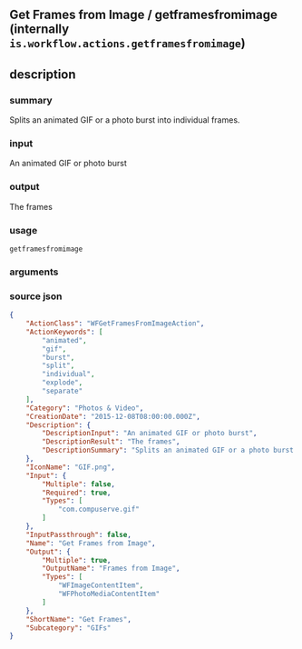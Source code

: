 
## Get Frames from Image / getframesfromimage (internally `is.workflow.actions.getframesfromimage`)



## description
### summary
Splits an animated GIF or a photo burst into individual frames.

### input
An animated GIF or photo burst

### output
The frames

### usage
`getframesfromimage `

### arguments


### source json

```json
{
	"ActionClass": "WFGetFramesFromImageAction",
	"ActionKeywords": [
		"animated",
		"gif",
		"burst",
		"split",
		"individual",
		"explode",
		"separate"
	],
	"Category": "Photos & Video",
	"CreationDate": "2015-12-08T08:00:00.000Z",
	"Description": {
		"DescriptionInput": "An animated GIF or photo burst",
		"DescriptionResult": "The frames",
		"DescriptionSummary": "Splits an animated GIF or a photo burst into individual frames."
	},
	"IconName": "GIF.png",
	"Input": {
		"Multiple": false,
		"Required": true,
		"Types": [
			"com.compuserve.gif"
		]
	},
	"InputPassthrough": false,
	"Name": "Get Frames from Image",
	"Output": {
		"Multiple": true,
		"OutputName": "Frames from Image",
		"Types": [
			"WFImageContentItem",
			"WFPhotoMediaContentItem"
		]
	},
	"ShortName": "Get Frames",
	"Subcategory": "GIFs"
}
```
